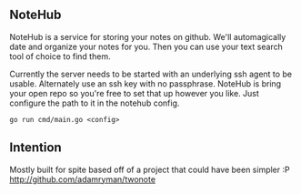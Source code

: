 NoteHub
--

NoteHub is a service for storing your notes on github. We'll automagically date and organize your notes for you. Then you can use your text search tool of choice to find them.

Currently the server needs to be started with an underlying ssh agent to be usable. Alternately use an ssh key with no passphrase. NoteHub is bring your open repo so you're free to set that up however you like. Just configure the path to it in the notehub config.

```
go run cmd/main.go <config>
```

Intention
--

Mostly built for spite based off of a project that could have been simpler :P http://github.com/adamryman/twonote

